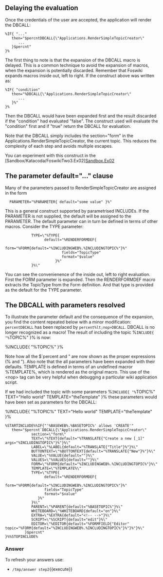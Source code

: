<!-- Scenario text goes here -->

## Delaying the evaluation
Once the credentials of the user are accepted, the application will render the DBCALL:
```
%IF{ "..."
   then="$percntDBCALL{\"Applications.RenderSimpleTopicCreator\"
      ...
   }$percnt"
}%
```
The first thing to note is that the expansion of the DBCALL macro is delayed. This is a common technique to avoid the expansion of macros, when the expansion is potentially discarded. Remember that Foswiki expands macros inside out, left to right. If the construct above was written as:
```
%IF{ "condition"
   then="%DBCALL{\"Applications.RenderSimpleTopicCreator\"
      ...
   }%"
}%
```
Then the DBCALL would have been expanded first and the result discarded if the "condition" had evaluated "false". The construct used will evaluate the "condition" first and if "true" return the DBCALL for evaluation.

Note that the DBCALL simply includes the section="form" in the Applications.RenderSimpleTopicCreator, the current topic. This reduces the complexity of each step and avoids multiple escapes.

You can experiment with this construct in the [Sandbox/Katacoda/FoswikiTwo3.Ex02][Sandbox.Ex02](https://[[HOST_SUBDOMAIN]]-80-[[KATACODA_HOST]].environments.katacoda.com/Sandbox/Katacoda/FoswikiTwo3.Ex02][Sandbox.Ex02)

## The parameter default="..." clause
Many of the parameters passed to RenderSimpleTopicCreator are assigned in the form 
```
  PARAMETER="%PARAMETER{ default="some value" }%"
```
This is a general construct supported by parametrised INCLUDEs. If the PARAMETER is not supplied, the default will be assigned to the PARAMETER. The default parameter can in turn be defined in terms of other macros. Consider the TYPE parameter:
```
            TYPE=\"%TYPE{
                  default="%RENDERFORMDEF{
                          form="%FORM{default="%INCLUDINGWEB%.%INCLUDINGTOPIC%"}%"
                          fields="TopicType"
                          format="$value"
                       }%"
            }%\"
```
You can see the convenienence of the inside out, left to right evaluation.  First the FORM parameter is expanded. Then the RENDERFORMDEF macro extracts the TopicType from the Form definition. And that type is provided as the default for the TYPE parameter.

## The DBCALL with parameters resolved
To illustrate the parameter default and the consequence of the expansion, you find the content repeated below with a minor modification: `percentDBCALL` has been replaced by `percent%lt;nop>DBCALL`. DBCALL is no longer recognized as a macro! The result of including the topic %`INCLUDE{ "%`TOPIC%" }% is now:

%INCLUDE{ "%TOPIC%" }%

Note how all the $`percent and \" are now shown as the proper expressions (% and "). Also note that the all parameters have been expanded with their defaults. TEMPLATE is defined in terms of an undefined macror %TEMPLATE%, which is rendered as the original macro. This use of the &lt;nop> tag can be very helpful when debugging a particular wiki application script.

If we had included the topic with some parameters %`INCLUDE{ "%`TOPIC%" TEXT="Hello world" TEMPLATE="theTemplate" }% these parameters would have been set as parameters for the DBCALL:

%INCLUDE{ "%TOPIC%" TEXT="Hello world" TEMPLATE="theTemplate" }%

```
%STARTINCLUDE%%IF{"'%BASEWEB%.%BASETOPIC%' allows 'CREATE'" 
   then="$percnt`DBCALL{\"Applications.RenderSimpleTopicCreator\"
            section=\"form\"
            TEXT=\"%TEXT{default="%TRANSLATE{"Create a new [_1]" args="%INCLUDINGTOPIC%"}%"}%\"
            LABEL=\"%LABEL{default="%TRANSLATE{"Title"}%"}%\"
            BUTTONTEXT=\"%BUTTONTEXT{default="%TRANSLATE{"New"}%"}%\"
            VALUE=\"%VALUE{default=""}%\"
            VALUES=\"%VALUES{default=""}%\"
            FORM=\"%FORM{default="%INCLUDINGWEB%.%INCLUDINGTOPIC%"}%\"
            TEMPLATE=\"%TEMPLATE%\"
            TYPE=\"%TYPE{
                  default="%RENDERFORMDEF{
                  form="%FORM{default="%INCLUDINGWEB%.%INCLUDINGTOPIC%"}%"
                  fields="TopicType"
                  format="$value"
               }%"
            }%\"
            PARENT=\"%PARENT{default="%BASETOPIC%"}%\"
            WHITEBOARD=\"%WHITEBOARD{default="on"}%\"
            EXTRA=\"%EXTRA{default="<!-- -->"}%\"
            SCRIPT=\"%SCRIPT{default="edit"}%\"
            EDITOR=\"%EDITOR{default="%FORMFIELD{"Editor" topic="%FORM{default="%INCLUDINGWEB%.%INCLUDINGTOPIC%"}%"}%"}%\"
         }$percnt"
}%%STOPINCLUDE%
```
 





### Answer
<!-- Solution text (if any) goes here -->
To refresh your answers use:
* `/tmp/answer step2`{{execute}}




